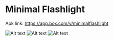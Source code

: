 # Minimal Flashlight
Apk link: https://app.box.com/v/minimalflashlight

![Alt text](https://i.imgur.com/TyM9kVl.png)
![Alt text](https://i.imgur.com/FxuUlTr.png)
![Alt text](https://i.imgur.com/Xfz3gm4.png)


